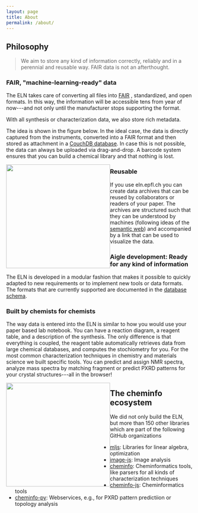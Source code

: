 ```yaml
---
layout: page
title: About
permalink: /about/
---
```


## Philosophy

> We aim to store any kind of information correctly, reliably and in a perennial and reusable way. FAIR data is not an afterthought.

### FAIR, "machine-learning-ready" data

The ELN takes care of converting all files into [FAIR](https://www.go-fair.org/fair-principles/) , standardized, and open formats. In this way, the information will be accessible tens from year of now---and not only until the manufacturer stops supporting the format.

With all synthesis or characterization data, we also store rich metadata.

The idea is shown in the figure below. In the ideal case, the data is directly captured from the instruments, converted into a FAIR format and then stored as attachment in a [CouchDB database](https://en.wikipedia.org/wiki/Apache_CouchDB). In case this is not possible, the data can always be uploaded via drag-and-drop. A barcode system ensures that you can build a chemical library and that nothing is lost.

<img style="float: left; width: 20em" src="../assets/img/importation.png">

### Reusable

If you use eln.epfl.ch you can create data archives that can be reused by collaborators or readers of your paper. The archives are structured such that they can be understood by machines (following ideas of the [semantic web](https://en.wikipedia.org/wiki/Semantic_Web)) and accompanied by a link that can be used to visualize the data.

### Aigle development: Ready for any kind of information

The ELN is developed in a modular fashion that makes it possible to quickly adapted to new requirements or to implement new tools or data formats. The formats that are currently supported are documented in the [database schema](https://cheminfo.github.io/data_schema/).

### Built by chemists for chemists

The way data is entered into the ELN is similar to how you would use your paper based lab notebook. You can have a reaction diagram, a reagent table, and a description of the synthesis.
The only difference is that everything is coupled, the reagent table automatically retrieves data from large chemical databases, and computes the stochiometry for you.
For the most common characterization techniques in chemistry and materials science we built specific tools. You can predict and assign NMR spectra, analyze mass spectra by matching fragment or predict PXRD patterns for your crystal structures---all in the browser!

<img style="float: left; width: 20em" src="../assets/img/pxrd_overview.png">

## The cheminfo ecosystem

We did not only build the ELN, but more than 150 other libraries which are part of the following GitHub organizations

- [mljs](https://github.com/mljs): Libraries for linear algebra, optimization
- [image-js](https://github.com/image-js): Image analysis
- [cheminfo](https://github.com/cheminfo): Cheminformatics tools, like parsers for all kinds of characterization techniques
- [cheminfo-js](https://github.com/cheminfo-js): Cheminformatics tools
- [cheminfo-py](https://github.com/cheminfo-py): Webservices, e.g., for PXRD pattern predictiion or topology analysis
